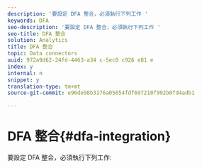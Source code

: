 ```yaml
---
description: '要設定 DFA 整合，必須執行下列工作 '
keywords: DFA
seo-description: '要設定 DFA 整合，必須執行下列工作 '
seo-title: DFA 整合
solution: Analytics
title: DFA 整合
topic: Data connectors
uuid: 972a9d62-24fd-4463-a34 c-5ec0 c926 e81 e
index: y
internal: n
snippet: y
translation-type: tm+mt
source-git-commit: e96de98b3176a05654fdf697210f992b0fd4adb1

---
```



# DFA 整合{#dfa-integration}

要設定 DFA 整合，必須執行下列工作:

